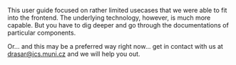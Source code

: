 This user guide focused on rather limited usecases that we were able to fit into the frontend. The underlying 
technology, however, is much more capable. But you have to dig deeper and go through the documentations
of particular components.

Or... and this may be a preferred way right now... get in contact with us at 
[drasar@ics.muni.cz](mailto:drasar@ics.muni.cz) and we will help you out.